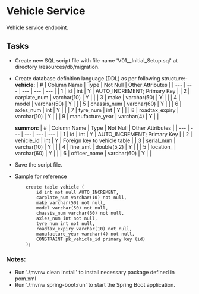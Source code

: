 # Vehicle Service
Vehicle service endpoint.

## Tasks
- Create new SQL script file with file name 'V01__Initial_Setup.sql' at directory /resources/db/migration.
- Create database definition language (DDL) as per following structure:-
	**vehicle:**
	| # | Column Name | Type | Not Null | Other Attributes |
	| --- | --- | --- | --- | --- |
	| 1 | id | int | Y | AUTO_INCREMENT; Primary Key | 
	| 2 | carplate_num | varchar(10) | Y |  |
	| 3 | make | varchar(50) | Y |  |
	| 4 | model | varchar(50) | Y |  |
	| 5 | chassis_num | varchar(60) | Y |  |
	| 6 | axles_num | int | Y |  |
	| 7 | tyre_num | int | Y |  |
	| 8 | roadtax_expiry | varchar(10) | Y |  |
	| 9 | manufacture_year | varchar(4) | Y |  |


	**summon:**
	| # | Column Name | Type | Not Null | Other Attributes |
	| --- | --- | --- | --- | --- |
	| 1 | id | int | Y | AUTO_INCREMENT; Primary Key | 
	| 2 | vehicle_id | int | Y | Foreign key to vehicle table |
	| 3 | serial_num | varchar(10) | Y |  |
	| 4 | fine_amt | double(5,2) | Y |  |
	| 5 | location_ | varchar(60) | Y |  |
	| 6 | officer_name | varchar(60) | Y |  |

- Save the script file.
- Sample for reference 
	```
		create table vehicle (
			id int not null AUTO_INCREMENT,
			carplate_num varchar(10) not null,
			make varchar(50) not null,
			model varchar(50) not null,
			chassis_num varchar(60) not null,
			axles_num int not null,
			tyre_num int not null,
			roadtax_expiry varchar(10) not null,
			manufacture_year varchar(4) not null,
			CONSTRAINT pk_vehicle_id primary key (id)
		);

	```

### Notes:
- Run '.\mvnw clean install' to install necessary package defined in pom.xml
- Run '.\mvnw spring-boot:run' to start the Spring Boot application.
